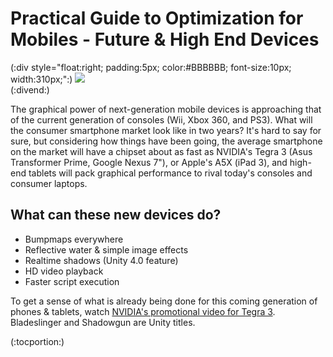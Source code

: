 Practical Guide to Optimization for Mobiles - Future & High End Devices
=======================================================================


(:div style="float:right; padding:5px; color:#BBBBBB; font-size:10px; width:310px;":)
![](http://docwiki.hq.unity3d.com/uploads/Main/unwritten.jpg)  
(:divend:)

The graphical power of next-generation mobile devices is approaching that of the current generation of consoles (Wii, Xbox 360, and PS3). What will the consumer smartphone market look like in two years? It's hard to say for sure, but considering how things have been going, the average smartphone on the market will have a chipset about as fast as NVIDIA's Tegra 3 (Asus Transformer Prime, Google Nexus 7"), or Apple's A5X (iPad 3), and high-end tablets will pack graphical performance to rival today's consoles and consumer laptops. 

What can these new devices do?
------------------------------


* Bumpmaps everywhere
* Reflective water & simple image effects
* Realtime shadows (Unity 4.0 feature)
* HD video playback
* Faster script execution

To get a sense of what is already being done for this coming generation of phones & tablets, watch [NVIDIA's promotional video for Tegra 3](http://www.youtube.com/watch?v=2U2r3yKg0Ng.html). Bladeslinger and Shadowgun are Unity titles.


(:tocportion:)


